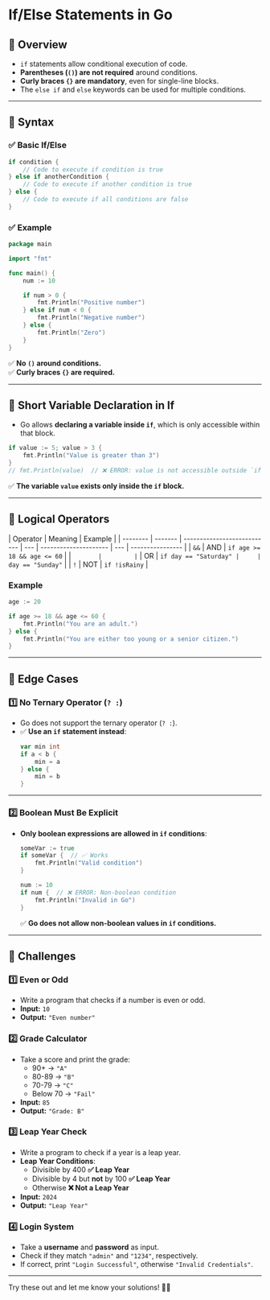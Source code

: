 # **If/Else Statements in Go**

## **🔹 Overview**

- `if` statements allow conditional execution of code.
- **Parentheses (`()`) are not required** around conditions.
- **Curly braces `{}` are mandatory**, even for single-line blocks.
- The `else if` and `else` keywords can be used for multiple conditions.

---

## **🔹 Syntax**

### **✅ Basic If/Else**

```go
if condition {
    // Code to execute if condition is true
} else if anotherCondition {
    // Code to execute if another condition is true
} else {
    // Code to execute if all conditions are false
}
```

### **✅ Example**

```go
package main

import "fmt"

func main() {
	num := 10

	if num > 0 {
		fmt.Println("Positive number")
	} else if num < 0 {
		fmt.Println("Negative number")
	} else {
		fmt.Println("Zero")
	}
}
```

✅ **No `()` around conditions.**  
✅ **Curly braces `{}` are required.**

---

## **🔹 Short Variable Declaration in If**

- Go allows **declaring a variable inside `if`**, which is only accessible within that block.

```go
if value := 5; value > 3 {
	fmt.Println("Value is greater than 3")
}
// fmt.Println(value)  // ❌ ERROR: value is not accessible outside `if`
```

✅ **The variable `value` exists only inside the `if` block.**

---

## **🔹 Logical Operators**

| Operator | Meaning | Example                     |
| -------- | ------- | --------------------------- | --- | --------------------- | --- | ---------------- |
| `&&`     | AND     | `if age >= 18 && age <= 60` |
| `        |         | `                           | OR  | `if day == "Saturday" |     | day == "Sunday"` |
| `!`      | NOT     | `if !isRainy`               |

### **Example**

```go
age := 20

if age >= 18 && age <= 60 {
	fmt.Println("You are an adult.")
} else {
	fmt.Println("You are either too young or a senior citizen.")
}
```

---

## **🔹 Edge Cases**

### **1️⃣ No Ternary Operator (`? :`)**

- Go does not support the ternary operator (`? :`).
- ✅ **Use an `if` statement instead**:
  ```go
  var min int
  if a < b {
      min = a
  } else {
      min = b
  }
  ```

---

### **2️⃣ Boolean Must Be Explicit**

- **Only boolean expressions are allowed in `if` conditions**:

  ```go
  someVar := true
  if someVar {  // ✅ Works
      fmt.Println("Valid condition")
  }

  num := 10
  if num {  // ❌ ERROR: Non-boolean condition
      fmt.Println("Invalid in Go")
  }
  ```

  ✅ **Go does not allow non-boolean values in `if` conditions.**

---

## **🚀 Challenges**

### **1️⃣ Even or Odd**

- Write a program that checks if a number is even or odd.
- **Input:** `10`
- **Output:** `"Even number"`

### **2️⃣ Grade Calculator**

- Take a score and print the grade:
  - 90+ → `"A"`
  - 80-89 → `"B"`
  - 70-79 → `"C"`
  - Below 70 → `"Fail"`
- **Input:** `85`
- **Output:** `"Grade: B"`

### **3️⃣ Leap Year Check**

- Write a program to check if a year is a leap year.
- **Leap Year Conditions**:
  - Divisible by 400 **✅ Leap Year**
  - Divisible by 4 but **not** by 100 **✅ Leap Year**
  - Otherwise **❌ Not a Leap Year**
- **Input:** `2024`
- **Output:** `"Leap Year"`

### **4️⃣ Login System**

- Take a **username** and **password** as input.
- Check if they match `"admin"` and `"1234"`, respectively.
- If correct, print `"Login Successful"`, otherwise `"Invalid Credentials"`.

---

Try these out and let me know your solutions! 🚀🔥
